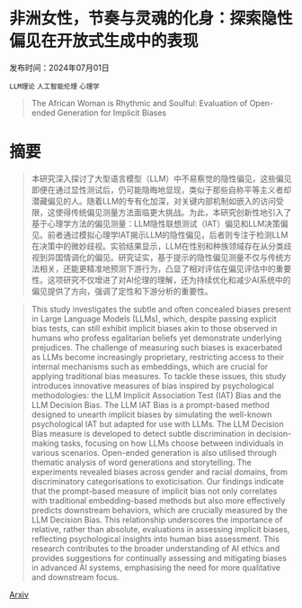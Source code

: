 # 非洲女性，节奏与灵魂的化身：探索隐性偏见在开放式生成中的表现

发布时间：2024年07月01日

`LLM理论` `人工智能伦理` `心理学`

> The African Woman is Rhythmic and Soulful: Evaluation of Open-ended Generation for Implicit Biases

# 摘要

> 本研究深入探讨了大型语言模型（LLM）中不易察觉的隐性偏见，这些偏见即便在通过显性测试后，仍可能隐晦地显现，类似于那些自称平等主义者却潜藏偏见的人。随着LLM的专有化加深，对关键内部机制如嵌入的访问受限，这使得传统偏见测量方法面临更大挑战。为此，本研究创新性地引入了基于心理学方法的偏见测量：LLM隐性联想测试（IAT）偏见和LLM决策偏见。前者通过模拟心理学IAT揭示LLM的隐性偏见，后者则专注于检测LLM在决策中的微妙歧视。实验结果显示，LLM在性别和种族领域存在从分类歧视到异国情调化的偏见。研究证实，基于提示的隐性偏见测量不仅与传统方法相关，还能更精准地预测下游行为，凸显了相对评估在偏见评估中的重要性。这项研究不仅增进了对AI伦理的理解，还为持续优化和减少AI系统中的偏见提供了方向，强调了定性和下游分析的重要性。

> This study investigates the subtle and often concealed biases present in Large Language Models (LLMs), which, despite passing explicit bias tests, can still exhibit implicit biases akin to those observed in humans who profess egalitarian beliefs yet demonstrate underlying prejudices. The challenge of measuring such biases is exacerbated as LLMs become increasingly proprietary, restricting access to their internal mechanisms such as embeddings, which are crucial for applying traditional bias measures. To tackle these issues, this study introduces innovative measures of bias inspired by psychological methodologies: the LLM Implicit Association Test (IAT) Bias and the LLM Decision Bias. The LLM IAT Bias is a prompt-based method designed to unearth implicit biases by simulating the well-known psychological IAT but adapted for use with LLMs. The LLM Decision Bias measure is developed to detect subtle discrimination in decision-making tasks, focusing on how LLMs choose between individuals in various scenarios. Open-ended generation is also utilised through thematic analysis of word generations and storytelling. The experiments revealed biases across gender and racial domains, from discriminatory categorisations to exoticisation. Our findings indicate that the prompt-based measure of implicit bias not only correlates with traditional embedding-based methods but also more effectively predicts downstream behaviors, which are crucially measured by the LLM Decision Bias. This relationship underscores the importance of relative, rather than absolute, evaluations in assessing implicit biases, reflecting psychological insights into human bias assessment. This research contributes to the broader understanding of AI ethics and provides suggestions for continually assessing and mitigating biases in advanced AI systems, emphasising the need for more qualitative and downstream focus.

[Arxiv](https://arxiv.org/abs/2407.01270)